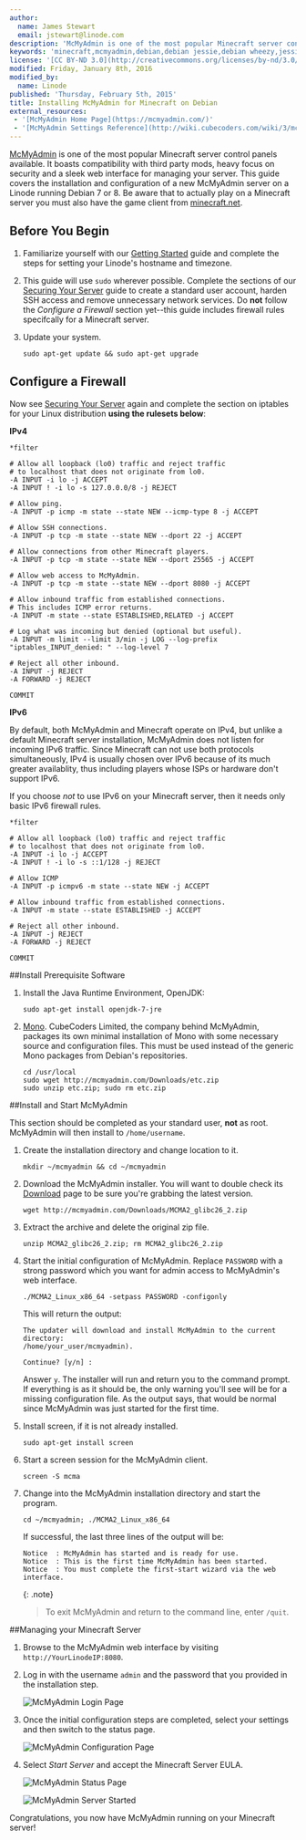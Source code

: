 ```yaml
---
author:
  name: James Stewart
  email: jstewart@linode.com
description: 'McMyAdmin is one of the most popular Minecraft server control panels available. It boasts compatibility with third party mods, heavy focus on security and a sleek web interface for managing your server. This guide covers the installation and configuration of a new McMyAdmin server on a Linode running Debian 7 or 8.'
keywords: 'minecraft,mcmyadmin,debian,debian jessie,debian wheezy,jessie,wheezy,debian 7,debian 8'
license: '[CC BY-ND 3.0](http://creativecommons.org/licenses/by-nd/3.0/us/)'
modified: Friday, January 8th, 2016
modified_by:
  name: Linode
published: 'Thursday, February 5th, 2015'
title: Installing McMyAdmin for Minecraft on Debian
external_resources:
 - '[McMyAdmin Home Page](https://mcmyadmin.com/)'
 - '[McMyAdmin Settings Reference](http://wiki.cubecoders.com/wiki/3/mcmyadmin-settings-reference)'
---
```


[McMyAdmin](https://mcmyadmin.com/) is one of the most popular Minecraft server control panels available. It boasts compatibility with third party mods, heavy focus on security and a sleek web interface for managing your server. This guide covers the installation and configuration of a new McMyAdmin server on a Linode running Debian 7 or 8. Be aware that to actually play on a Minecraft server you must also have the game client from [minecraft.net](https://minecraft.net/).

## Before You Begin

1.  Familiarize yourself with our [Getting Started](/docs/getting-started) guide and complete the steps for setting your Linode's hostname and timezone.

2.  This guide will use `sudo` wherever possible. Complete the sections of our [Securing Your Server](/docs/security/securing-your-server) guide to create a standard user account, harden SSH access and remove unnecessary network services. Do **not** follow the *Configure a Firewall* section yet--this guide includes firewall rules specifcally for a Minecraft server.

3.  Update your system.

        sudo apt-get update && sudo apt-get upgrade

## Configure a Firewall

Now see [Securing Your Server](/docs/security/securing-your-server/) again and complete the section on iptables for your Linux distribution **using the rulesets below**:

**IPv4**

~~~
*filter

# Allow all loopback (lo0) traffic and reject traffic
# to localhost that does not originate from lo0.
-A INPUT -i lo -j ACCEPT
-A INPUT ! -i lo -s 127.0.0.0/8 -j REJECT

# Allow ping.
-A INPUT -p icmp -m state --state NEW --icmp-type 8 -j ACCEPT

# Allow SSH connections.
-A INPUT -p tcp -m state --state NEW --dport 22 -j ACCEPT

# Allow connections from other Minecraft players.
-A INPUT -p tcp -m state --state NEW --dport 25565 -j ACCEPT

# Allow web access to McMyAdmin.
-A INPUT -p tcp -m state --state NEW --dport 8080 -j ACCEPT

# Allow inbound traffic from established connections.
# This includes ICMP error returns.
-A INPUT -m state --state ESTABLISHED,RELATED -j ACCEPT

# Log what was incoming but denied (optional but useful).
-A INPUT -m limit --limit 3/min -j LOG --log-prefix "iptables_INPUT_denied: " --log-level 7

# Reject all other inbound.
-A INPUT -j REJECT
-A FORWARD -j REJECT

COMMIT
~~~

**IPv6**

By default, both McMyAdmin and Minecraft operate on IPv4, but unlike a default Minecraft server installation, McMyAdmin does not listen for incoming IPv6 traffic. Since Minecraft can not use both protocols simultaneously, IPv4 is usually chosen over IPv6 because of its much greater availablity, thus including players whose ISPs or hardware don't support IPv6.

If you choose *not* to use IPv6 on your Minecraft server, then it needs only basic IPv6 firewall rules.

~~~
*filter

# Allow all loopback (lo0) traffic and reject traffic
# to localhost that does not originate from lo0.
-A INPUT -i lo -j ACCEPT
-A INPUT ! -i lo -s ::1/128 -j REJECT

# Allow ICMP
-A INPUT -p icmpv6 -m state --state NEW -j ACCEPT

# Allow inbound traffic from established connections.
-A INPUT -m state --state ESTABLISHED -j ACCEPT

# Reject all other inbound.
-A INPUT -j REJECT
-A FORWARD -j REJECT

COMMIT
~~~


##Install Prerequisite Software

1.  Install the Java Runtime Environment, OpenJDK:

		sudo apt-get install openjdk-7-jre

2.  [Mono](http://www.mono-project.com/). CubeCoders Limited, the company behind McMyAdmin, packages its own minimal installation of Mono with some necessary source and configuration files. This must be used instead of the generic Mono packages from Debian's repositories.

		cd /usr/local
		sudo wget http://mcmyadmin.com/Downloads/etc.zip
		sudo unzip etc.zip; sudo rm etc.zip

##Install and Start McMyAdmin

This section should be completed as your standard user, **not** as root. McMyAdmin will then install to `/home/username`.

1.  Create the installation directory and change location to it.

		mkdir ~/mcmyadmin && cd ~/mcmyadmin

2.  Download the McMyAdmin installer. You will want to double check its [Download](https://www.mcmyadmin.com/#/download) page to be sure you're grabbing the latest version.

		wget http://mcmyadmin.com/Downloads/MCMA2_glibc26_2.zip

3.  Extract the archive and delete the original zip file.

		unzip MCMA2_glibc26_2.zip; rm MCMA2_glibc26_2.zip

4.  Start the initial configuration of McMyAdmin. Replace `PASSWORD` with a strong password which you want for admin access to McMyAdmin's web interface.

		./MCMA2_Linux_x86_64 -setpass PASSWORD -configonly

	This will return the output:

		The updater will download and install McMyAdmin to the current directory:
		/home/your_user/mcmyadmin).

		Continue? [y/n] :

	Answer `y`. The installer will run and return you to the command prompt. If everything is as it should be, the only warning you'll see will be for a missing configuration file. As the output says, that would be normal since McMyAdmin was just started for the first time.

5.  Install screen, if it is not already installed.

		sudo apt-get install screen

6.  Start a screen session for the McMyAdmin client.

		screen -S mcma

7.  Change into the McMyAdmin installation directory and start the program.

		cd ~/mcmyadmin; ./MCMA2_Linux_x86_64

	If successful, the last three lines of the output will be:

		Notice	: McMyAdmin has started and is ready for use.
		Notice	: This is the first time McMyAdmin has been started.
		Notice	: You must complete the first-start wizard via the web interface.

	{: .note}
	>
	>To exit McMyAdmin and return to the command line, enter `/quit`.

##Managing your Minecraft Server

1.  Browse to the McMyAdmin web interface by visiting `http://YourLinodeIP:8080`.

2.  Log in with the username `admin` and the password that you provided in the installation step.

	![McMyAdmin Login Page](/docs/assets/mcmyadmin-login-page.png)
	
3.  Once the initial configuration steps are completed, select your settings and then switch to the status page.

	![McMyAdmin Configuration Page](/docs/assets/mcmyadmin-config-page.png)
	
4.  Select *Start Server* and accept the Minecraft Server EULA.

	![McMyAdmin Status Page](/docs/assets/mymyadmin-status-page.png)

	![McMyAdmin Server Started](/docs/assets/mcmyadmin-server-running.png)

Congratulations, you now have McMyAdmin running on your Minecraft server!
